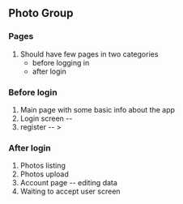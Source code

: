 ## Photo Group

### Pages 

1. Should have few pages in two categories
    - before logging in 
    - after login

### Before login

1. Main page with some basic info about the app
2. Login screen -- 
3. register -- > 


### After login
1. Photos listing
2. Photos upload
3. Account page -- editing data
4. Waiting to accept user screen
